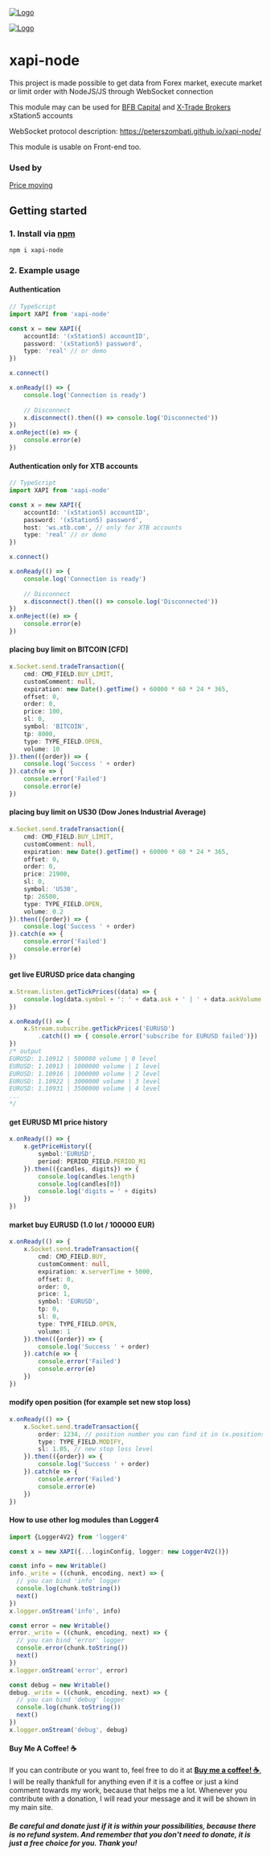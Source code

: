 [![Logo](https://github.com/peterszombati/xapi-node/raw/master/docs/bfb-logo.png)](https://my.bfb.by/#/registration?ref=3030057)

[![Logo](https://github.com/peterszombati/xapi-node/raw/master/docs/xtb-logo.png)](https://www.xtb.com/en)

# xapi-node

This project is made possible to get data from Forex market, execute market or limit order with NodeJS/JS through WebSocket connection

This module may can be used for [BFB Capital](https://my.bfb.by/#/registration?ref=3030057) and [X-Trade Brokers](https://www.xtb.com/en) xStation5 accounts

WebSocket protocol description: https://peterszombati.github.io/xapi-node/

This module is usable on Front-end too.

### Used by
[Price moving](https://t.me/s/pricemoving)



## Getting started

### 1. Install via [npm](https://www.npmjs.com/package/xapi-node)

```
npm i xapi-node
```

### 2. Example usage
#### Authentication
```ts
// TypeScript
import XAPI from 'xapi-node'

const x = new XAPI({
    accountId: '(xStation5) accountID',
    password: '(xStation5) password',
    type: 'real' // or demo
})

x.connect()

x.onReady(() => {
    console.log('Connection is ready')
    
    // Disconnect
    x.disconnect().then(() => console.log('Disconnected'))
})
x.onReject((e) => {
    console.error(e)
})
```
#### Authentication only for XTB accounts
```ts
// TypeScript
import XAPI from 'xapi-node'

const x = new XAPI({
    accountId: '(xStation5) accountID',
    password: '(xStation5) password',
    host: 'ws.xtb.com', // only for XTB accounts
    type: 'real' // or demo
})

x.connect()

x.onReady(() => {
    console.log('Connection is ready')
    
    // Disconnect
    x.disconnect().then(() => console.log('Disconnected'))
})
x.onReject((e) => {
    console.error(e)
})
```

#### placing buy limit on BITCOIN [CFD]
```ts
x.Socket.send.tradeTransaction({
    cmd: CMD_FIELD.BUY_LIMIT,
    customComment: null,
    expiration: new Date().getTime() + 60000 * 60 * 24 * 365,
    offset: 0,
    order: 0,
    price: 100,
    sl: 0,
    symbol: 'BITCOIN',
    tp: 8000,
    type: TYPE_FIELD.OPEN,
    volume: 10
}).then(({order}) => {
    console.log('Success ' + order)
}).catch(e => {
    console.error('Failed')
    console.error(e)
})
```

#### placing buy limit on US30 (Dow Jones Industrial Average)
```ts
x.Socket.send.tradeTransaction({
    cmd: CMD_FIELD.BUY_LIMIT,
    customComment: null,
    expiration: new Date().getTime() + 60000 * 60 * 24 * 365,
    offset: 0,
    order: 0,
    price: 21900,
    sl: 0,
    symbol: 'US30',
    tp: 26500,
    type: TYPE_FIELD.OPEN,
    volume: 0.2
}).then(({order}) => {
    console.log('Success ' + order)
}).catch(e => {
    console.error('Failed')
    console.error(e)
})
```

#### get live EURUSD price data changing
```ts
x.Stream.listen.getTickPrices((data) => {
    console.log(data.symbol + ': ' + data.ask + ' | ' + data.askVolume + ' volume | ' + data.level + ' level' )
})

x.onReady(() => {
    x.Stream.subscribe.getTickPrices('EURUSD')
        .catch(() => { console.error('subscribe for EURUSD failed')})
})
/* output
EURUSD: 1.10912 | 500000 volume | 0 level
EURUSD: 1.10913 | 1000000 volume | 1 level
EURUSD: 1.10916 | 1000000 volume | 2 level
EURUSD: 1.10922 | 3000000 volume | 3 level
EURUSD: 1.10931 | 3500000 volume | 4 level
...
*/
```
#### get EURUSD M1 price history
```ts
x.onReady(() => {
    x.getPriceHistory({
        symbol:'EURUSD',
        period: PERIOD_FIELD.PERIOD_M1
    }).then(({candles, digits}) => {
        console.log(candles.length)
        console.log(candles[0])
        console.log('digits = ' + digits)
    })
})
```
#### market buy EURUSD (1.0 lot / 100000 EUR)
```ts
x.onReady(() => {
    x.Socket.send.tradeTransaction({
        cmd: CMD_FIELD.BUY,
        customComment: null,
        expiration: x.serverTime + 5000,
        offset: 0,
        order: 0,
        price: 1,
        symbol: 'EURUSD',
        tp: 0,
        sl: 0,
        type: TYPE_FIELD.OPEN,
        volume: 1
    }).then(({order}) => {
        console.log('Success ' + order)
    }).catch(e => {
        console.error('Failed')
        console.error(e)
    })
})
```
#### modify open position (for example set new stop loss)
```ts
x.onReady(() => {
    x.Socket.send.tradeTransaction({
        order: 1234, // position number you can find it in (x.positions)
        type: TYPE_FIELD.MODIFY,
        sl: 1.05, // new stop loss level
    }).then(({order}) => {
        console.log('Success ' + order)
    }).catch(e => {
        console.error('Failed')
        console.error(e)
    })
})
```
#### How to use other log modules than Logger4
```ts
import {Logger4V2} from 'logger4'

const x = new XAPI({...loginConfig, logger: new Logger4V2()})

const info = new Writable()
info._write = ((chunk, encoding, next) => {
  // you can bind 'info' logger
  console.log(chunk.toString())
  next()
})
x.logger.onStream('info', info)

const error = new Writable()
error._write = ((chunk, encoding, next) => {
  // you can bind 'error' logger
  console.error(chunk.toString())
  next()
})
x.logger.onStream('error', error)

const debug = new Writable()
debug._write = ((chunk, encoding, next) => {
  // you can bind 'debug' logger
  console.log(chunk.toString())
  next()
})
x.logger.onStream('debug', debug)
```

#### Buy Me A Coffee! :coffee:

If you can contribute or you want to, feel free to do it at [__Buy me a coffee! :coffee:__](https://www.buymeacoffee.com/peterszombati), I will be really thankfull for anything even if it is a coffee or just a kind comment towards my work, because that helps me a lot. Whenever you contribute with a donation, I will read your message and it will be shown in my main site.

##### Be careful and donate just if it is within your possibilities, because there is no refund system. And remember that you don't need to donate, it is just a free choice for you. Thank you!